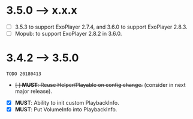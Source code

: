 # 3.5.0 --> x.x.x

- [ ] 3.5.3 to support ExoPlayer 2.7.4, and 3.6.0 to support ExoPlayer 2.8.3.
- [ ] Mopub: to support ExoPlayer 2.8.2 in 3.6.0.

# 3.4.2 --> 3.5.0

```
TODO 20180413
```

- ~~[ ] **MUST**: Reuse Helper/Playable on config change.~~ (consider in next major release).
- [x] **MUST**: Ability to init custom PlaybackInfo.
- [x] **MUST**: Put VolumeInfo into PlaybackInfo.